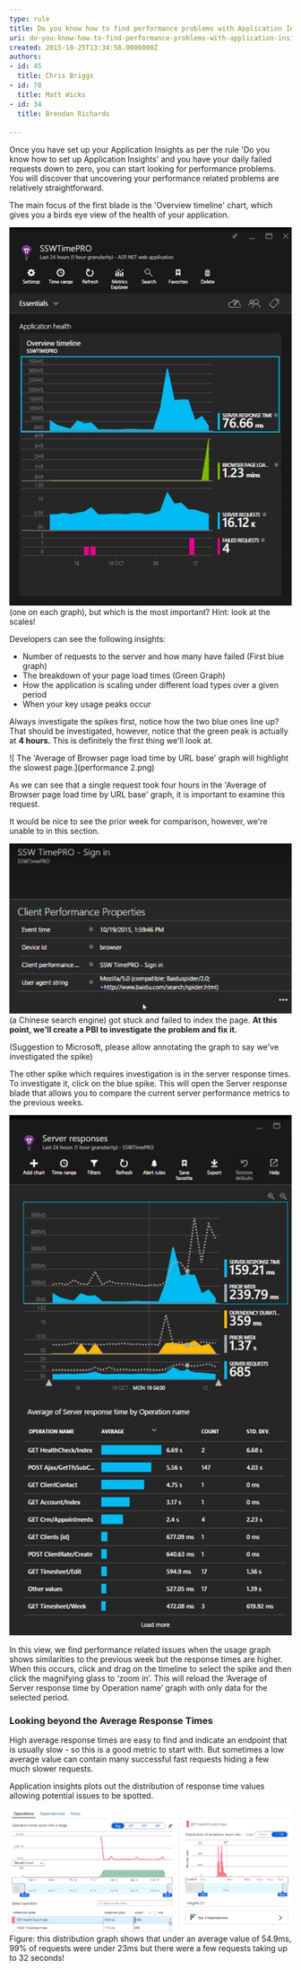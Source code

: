 ```yaml
---
type: rule
title: Do you know how to find performance problems with Application Insights?
uri: do-you-know-how-to-find-performance-problems-with-application-insights
created: 2015-10-25T13:34:58.0000000Z
authors:
- id: 45
  title: Chris Briggs
- id: 78
  title: Matt Wicks
- id: 34
  title: Brendan Richards

---
```


​​​​Once you have set up your Application Insights as per the rule 'Do you know how to set up Application Insights' and you have your daily failed requests down to zero, you can start looking for performance problems. You will discover that uncovering your performance related problems are relatively straightforward.​​
 
The main focus of the first blade is the 'Overview timeline' chart, which gives you a birds eye view of the health of your application.

![ There are 3 spikes to investigate ](performance-1.jpg)
(one on each graph), but which is the most important? Hint: look at the scales!

Developers can see the following insights:

- Number of requests to the server and how many have failed (First blue graph)
- The breakdown of your page load times (Green Graph)
- How the application is scaling under different load types over a given period
- When your key usage peaks occur


Always investigate the spikes first, notice how the two blue ones line up? That should be investigated, however,​ notice that the green peak is actually at **4 hours.** This is definitely the first thing we'll look at.

![ The 'Average of Browser page load time by URL base' graph will highlight the slowest page.](performance 2.png)

As we can see that a single request took four hours in the 'Average of Browser page load time by URL base' graph, it is important to examine this request.

It would be nice to see the prior week for comparison, however, we're unable to in this section.

![ In this case, the user agent string gives away the cause, Baidu ](performance-3.png)
(a Chinese search engine) got stuck and failed to index the page.
**At this point, we'll create a PBI to investigate the problem and fix it.**

(Suggestion to Microsoft, please allow annotating the graph to say we've investigated the spike)

The other spike which requires investigation is in the server response times. To investigate it, click on the blue spike. This will open the Server response blade that allows you to compare the current server performance metrics to the previous weeks.

![ In this case, the most important detail to action is the Get Healthcheck issue. Now you should be able to optimise the slowest pages​](performance-4.jpg)


In this view, we find performance related issues when the usage graph shows similarities to the previous week but the response times are higher. When this occurs, click and drag on the timeline to select the spike and then click the magnifying glass to ‘zoom in’. This will reload the ‘Average of Server response time by Operation name’ graph with only data for the selected period.

### Looking beyond the Average Response Times


High average response times are easy to find and indicate an endpoint that is usually slow - so this is a good metric to start with. But sometimes a low average value can contain many successful fast requests hiding a few much slower requests.

Application insights plots out the distribution of response time values  allowing potential issues to be spotted.


![](distribution.png)
​​​​Figure: this distribution graph shows that under an average value of 54.9ms, 99% of requests were under 23ms but there were a few requests taking up to 32 seconds!
